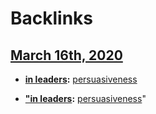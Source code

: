 
# Backlinks
## [March 16th, 2020](<March 16th, 2020.md>)
- **[in leaders](<in leaders.md>):** [persuasiveness](<persuasiveness.md>)

- **["in leaders](<"in leaders.md>):** [persuasiveness](<persuasiveness.md>)"

